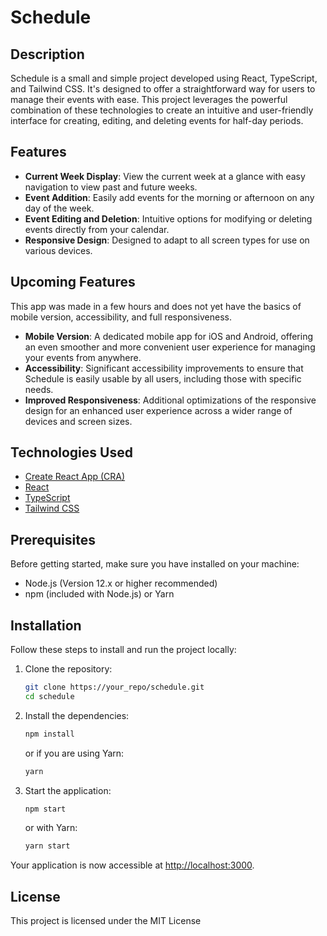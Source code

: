 # Schedule

## Description

Schedule is a small and simple project developed using React, TypeScript, and Tailwind CSS. It's designed to offer a straightforward way for users to manage their events with ease. This project leverages the powerful combination of these technologies to create an intuitive and user-friendly interface for creating, editing, and deleting events for half-day periods.

## Features

- **Current Week Display**: View the current week at a glance with easy navigation to view past and future weeks.
- **Event Addition**: Easily add events for the morning or afternoon on any day of the week.
- **Event Editing and Deletion**: Intuitive options for modifying or deleting events directly from your calendar.
- **Responsive Design**: Designed to adapt to all screen types for use on various devices.

## Upcoming Features

This app was made in a few hours and does not yet have the basics of mobile version, accessibility, and full responsiveness.

- **Mobile Version**: A dedicated mobile app for iOS and Android, offering an even smoother and more convenient user experience for managing your events from anywhere.
- **Accessibility**: Significant accessibility improvements to ensure that Schedule is easily usable by all users, including those with specific needs.
- **Improved Responsiveness**: Additional optimizations of the responsive design for an enhanced user experience across a wider range of devices and screen sizes.

## Technologies Used

- [Create React App (CRA)](https://create-react-app.dev/)
- [React](https://reactjs.org/)
- [TypeScript](https://www.typescriptlang.org/)
- [Tailwind CSS](https://tailwindcss.com/)

## Prerequisites

Before getting started, make sure you have installed on your machine:

- Node.js (Version 12.x or higher recommended)
- npm (included with Node.js) or Yarn

## Installation

Follow these steps to install and run the project locally:

1. Clone the repository:
    ```sh
    git clone https://your_repo/schedule.git
    cd schedule
    ```

2. Install the dependencies:
    ```sh
    npm install
    ```

    or if you are using Yarn:
    ```sh
    yarn
    ```

3. Start the application:
    ```sh
    npm start
    ```

    or with Yarn:
    ```sh
    yarn start
    ```

Your application is now accessible at [http://localhost:3000](http://localhost:3000).

## License

This project is licensed under the MIT License
